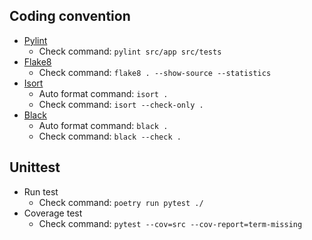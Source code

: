 ## Coding convention

- [Pylint](https://pylint.pycqa.org/en/)
    - Check command: `pylint src/app src/tests`
- [Flake8](https://flake8.pycqa.org/en/)
    - Check command: `flake8 . --show-source --statistics`
- [Isort](https://pycqa.github.io/isort/)
    - Auto format command: `isort .`
    - Check command: `isort --check-only .`
- [Black](https://github.com/psf/black)
    - Auto format command: `black .`
    - Check command: `black --check .`

## Unittest
- Run test
    - Check command: `poetry run pytest ./`
- Coverage test
    - Check command: `pytest --cov=src --cov-report=term-missing`

